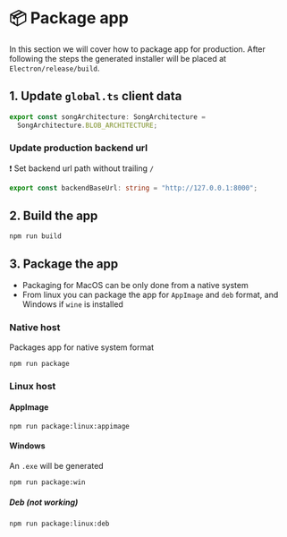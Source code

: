 # 📦 Package app

In this section we will cover how to package app for production. After following the steps the generated installer will be placed at `Electron/release/build`.

## 1. Update `global.ts` client data

```ts
export const songArchitecture: SongArchitecture =
  SongArchitecture.BLOB_ARCHITECTURE;
```

### Update production backend url

❗ Set backend url path without trailing `/`

```ts
export const backendBaseUrl: string = "http://127.0.0.1:8000";
```

## 2. Build the app

```console
npm run build
```

## 3. Package the app

- Packaging for MacOS can be only done from a native system
- From linux you can package the app for `AppImage` and `deb` format, and Windows if `wine` is installed

### Native host

Packages app for native system format

```console
npm run package
```

### Linux host

#### AppImage

```console
npm run package:linux:appimage
```

#### Windows

An `.exe` will be generated

```console
npm run package:win
```

##### Deb (not working)

```console
npm run package:linux:deb
```
